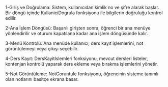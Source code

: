 1-Giriş ve Doğrulama: Sistem, kullanıcıdan kimlik no ve şifre alarak başlar. Bir döngü içinde KullaniciDogrula fonksiyonu ile bilgilerin doğruluğu kontrol edilir.

2-Ana İşlem Döngüsü: Başarılı girişten sonra, öğrenci bir ana menüye yönlendirilir ve oturum kapatılana kadar ana işlem döngüsünde kalır.

3-Menü Kontrolü: Ana menüde kullanıcı; ders kayıt işlemlerini, not görüntülemeyi veya çıkışı seçebilir.

4-Ders Kayıt: DersKayitIslemleri fonksiyonu, mevcut dersleri listeler, kontenjan kontrolü yaparak ders ekleme veya bırakma işlemlerini yönetir.

5-Not Görüntüleme: NotGoruntule fonksiyonu, öğrencinin sisteme tanımlı olan notlarını basitçe ekrana basar.
